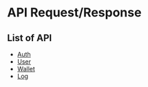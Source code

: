 # API Request/Response

## List of API

 - [Auth](auth.md)
 - [User](user.md)
 - [Wallet](wallet.md)
 - [Log](log.md)
